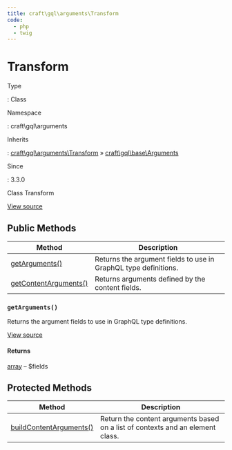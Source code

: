 ```yaml
---
title: craft\gql\arguments\Transform
code:
  - php
  - twig
---
```


# Transform

Type

:   Class

Namespace

:   craft\gql\arguments

Inherits

:   [craft\gql\arguments\Transform](craft-gql-arguments-transform.md) &raquo;
[craft\gql\base\Arguments](craft-gql-base-arguments.md)

Since

:   3.3.0



Class Transform





[View source](https://github.com/craftcms/cms/blob/master/src/gql/arguments/Transform.php)






## Public Methods

| Method                                                                                                                | Description
| --------------------------------------------------------------------------------------------------------------------- | ---------------------------------------------------------------
| [getArguments()](craft-gql-arguments-transform.md#method-getarguments)                                                | Returns the argument fields to use in GraphQL type definitions.
| [getContentArguments()](craft-gql-base-arguments.md#method-getcontentarguments "Defined by craft\gql\base\Arguments") | Returns arguments defined by the content fields.

### `getArguments()`





Returns the argument fields to use in GraphQL type definitions.








[View source](https://github.com/craftcms/cms/blob/master/src/gql/arguments/Transform.php#L24-L78)



#### Returns

[array](http://php.net/language.types.array) – $fields





## Protected Methods

| Method                                                                                                                    | Description
| ------------------------------------------------------------------------------------------------------------------------- | ------------------------------------------------------------------------------
| [buildContentArguments()](craft-gql-base-arguments.md#method-buildcontentarguments "Defined by craft\gql\base\Arguments") | Return the content arguments based on a list of contexts and an element class.






